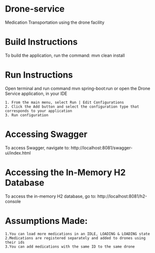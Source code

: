# Drone-service
Medication Transportation using the drone facility

# Build Instructions
To build the application, run the command: mvn clean install

# Run Instructions
Open terminal and run command mvn spring-boot:run or open the Drone Service application, in your IDE

    1. From the main menu, select Run | Edit Configurations
    2. Click the Add button and select the configuration type that corresponds to your application
    3. Run configuration 

# Accessing Swagger
To access Swagger, navigate to: http://localhost:8081/swagger-ui/index.html

# Accessing the In-Memory H2 Database
To access the in-memory H2 database, go to: http://localhost:8081/h2-console

# Assumptions Made:

    1.You can load more medications in an IDLE, LOADING & LOADING state
    2.Medications are registered separately and added to drones using their ids
    3.You can add medications with the same ID to the same drone 


